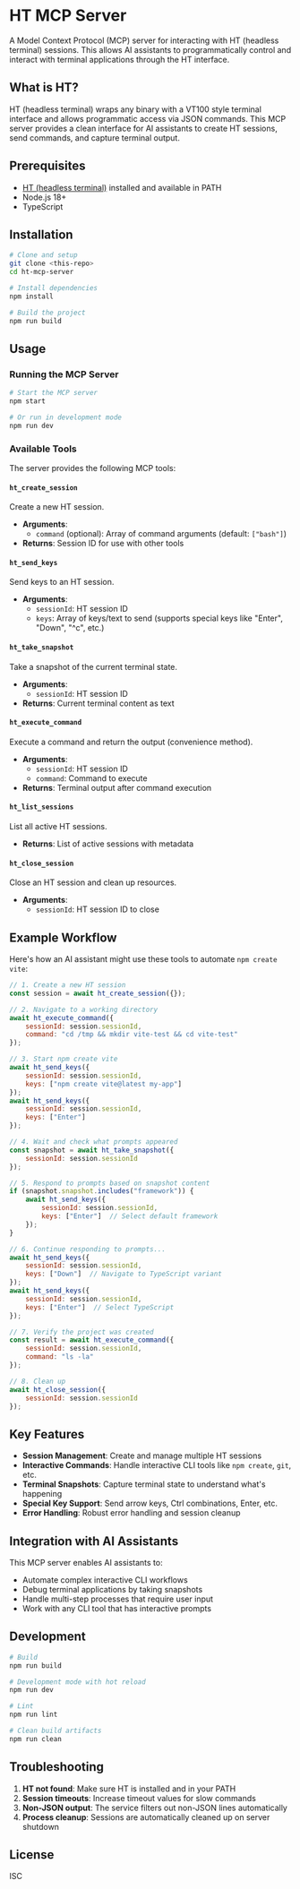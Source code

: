 # HT MCP Server

A Model Context Protocol (MCP) server for interacting with HT (headless terminal) sessions. This allows AI assistants to programmatically control and interact with terminal applications through the HT interface.

## What is HT?

HT (headless terminal) wraps any binary with a VT100 style terminal interface and allows programmatic access via JSON commands. This MCP server provides a clean interface for AI assistants to create HT sessions, send commands, and capture terminal output.

## Prerequisites

- [HT (headless terminal)](https://github.com/andyk/ht) installed and available in PATH
- Node.js 18+ 
- TypeScript

## Installation

```bash
# Clone and setup
git clone <this-repo>
cd ht-mcp-server

# Install dependencies
npm install

# Build the project
npm run build
```

## Usage

### Running the MCP Server

```bash
# Start the MCP server
npm start

# Or run in development mode
npm run dev
```

### Available Tools

The server provides the following MCP tools:

#### `ht_create_session`
Create a new HT session.
- **Arguments**: 
  - `command` (optional): Array of command arguments (default: `["bash"]`)
- **Returns**: Session ID for use with other tools

#### `ht_send_keys`
Send keys to an HT session.
- **Arguments**:
  - `sessionId`: HT session ID
  - `keys`: Array of keys/text to send (supports special keys like "Enter", "Down", "^c", etc.)

#### `ht_take_snapshot`
Take a snapshot of the current terminal state.
- **Arguments**:
  - `sessionId`: HT session ID
- **Returns**: Current terminal content as text

#### `ht_execute_command`
Execute a command and return the output (convenience method).
- **Arguments**:
  - `sessionId`: HT session ID
  - `command`: Command to execute
- **Returns**: Terminal output after command execution

#### `ht_list_sessions`
List all active HT sessions.
- **Returns**: List of active sessions with metadata

#### `ht_close_session`
Close an HT session and clean up resources.
- **Arguments**:
  - `sessionId`: HT session ID to close

## Example Workflow

Here's how an AI assistant might use these tools to automate `npm create vite`:

```javascript
// 1. Create a new HT session
const session = await ht_create_session({});

// 2. Navigate to a working directory
await ht_execute_command({
    sessionId: session.sessionId,
    command: "cd /tmp && mkdir vite-test && cd vite-test"
});

// 3. Start npm create vite
await ht_send_keys({
    sessionId: session.sessionId,
    keys: ["npm create vite@latest my-app"]
});
await ht_send_keys({
    sessionId: session.sessionId,
    keys: ["Enter"]
});

// 4. Wait and check what prompts appeared
const snapshot = await ht_take_snapshot({
    sessionId: session.sessionId
});

// 5. Respond to prompts based on snapshot content
if (snapshot.snapshot.includes("framework")) {
    await ht_send_keys({
        sessionId: session.sessionId,
        keys: ["Enter"]  // Select default framework
    });
}

// 6. Continue responding to prompts...
await ht_send_keys({
    sessionId: session.sessionId,
    keys: ["Down"]  // Navigate to TypeScript variant
});
await ht_send_keys({
    sessionId: session.sessionId,
    keys: ["Enter"]  // Select TypeScript
});

// 7. Verify the project was created
const result = await ht_execute_command({
    sessionId: session.sessionId,
    command: "ls -la"
});

// 8. Clean up
await ht_close_session({
    sessionId: session.sessionId
});
```

## Key Features

- **Session Management**: Create and manage multiple HT sessions
- **Interactive Commands**: Handle interactive CLI tools like `npm create`, `git`, etc.
- **Terminal Snapshots**: Capture terminal state to understand what's happening
- **Special Key Support**: Send arrow keys, Ctrl combinations, Enter, etc.
- **Error Handling**: Robust error handling and session cleanup

## Integration with AI Assistants

This MCP server enables AI assistants to:

- Automate complex interactive CLI workflows
- Debug terminal applications by taking snapshots
- Handle multi-step processes that require user input
- Work with any CLI tool that has interactive prompts

## Development

```bash
# Build
npm run build

# Development mode with hot reload
npm run dev

# Lint
npm run lint

# Clean build artifacts
npm run clean
```

## Troubleshooting

1. **HT not found**: Make sure HT is installed and in your PATH
2. **Session timeouts**: Increase timeout values for slow commands
3. **Non-JSON output**: The service filters out non-JSON lines automatically
4. **Process cleanup**: Sessions are automatically cleaned up on server shutdown

## License

ISC